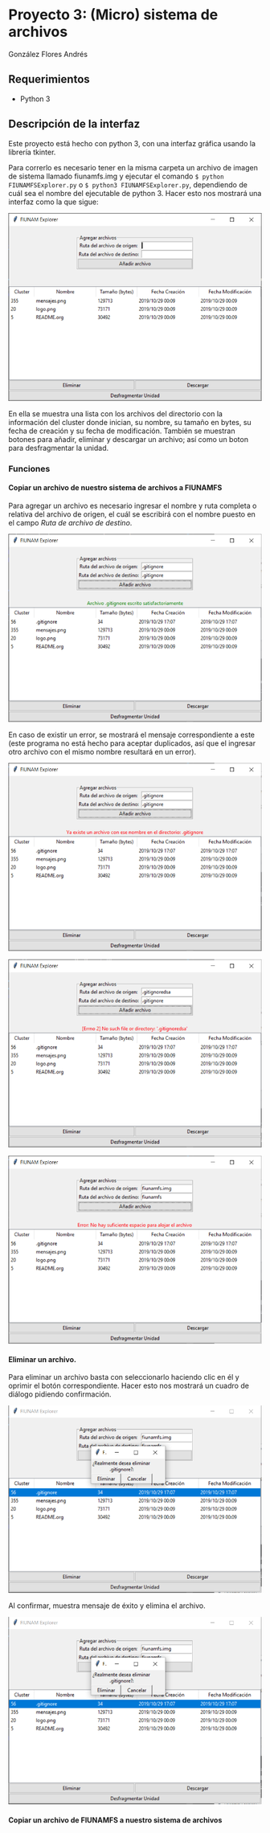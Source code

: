 # Proyecto 3: (Micro) sistema de archivos

González Flores Andrés

## Requerimientos

- Python 3

## Descripción de la interfaz

Este proyecto está hecho con python 3, con una interfaz gráfica usando la librería tkinter.

Para correrlo es necesario tener en la misma carpeta un archivo de imagen de sistema llamado fiunamfs.img y ejecutar el comando `$ python FIUNAMFSExplorer.py` o `$ python3 FIUNAMFSExplorer.py`, dependiendo de cuál sea el nombre del ejecutable de python 3. Hacer esto nos mostrará una interfaz como la que sigue:

![Pantalla de Inicio](./screenshots/pantallainicio.png)

En ella se muestra una lista con los archivos del directorio con la información del cluster donde inician, su nombre, su tamaño en bytes, su fecha de creación y su fecha de modificación. También se  muestran botones para añadir, eliminar y descargar un archivo; así como un boton para desfragmentar la unidad. 

### Funciones

#### Copiar un archivo de nuestro sistema de archivos a FIUNAMFS

Para agregar un archivo es necesario ingresar el nombre y ruta completa o relativa del archivo de origen, el cuál se escribirá con el nombre puesto en el campo *Ruta de archivo de destino*.

![Agregando un archivo](./screenshots/agregar1.png)

En caso de existir un error, se mostrará el mensaje correspondiente a este (este programa no está hecho para aceptar duplicados, así que el ingresar otro archivo con el mismo nombre resultará en un error).

![Error de archivo duplicado](./screenshots/archduperr.png)

![Error de archivo no encontrado](./screenshots/notfounderr.png)

![Error de espacio de almacenamiento](./screenshots/errespacio.png)

#### Eliminar un archivo.

Para eliminar un archivo basta con seleccionarlo haciendo clic en él y oprimir el botón correspondiente. Hacer esto nos mostrará un cuadro de diálogo pidiendo confirmación.

![Eliminar paso 1](./screenshots/eliminar1.png)

Al confirmar, muestra mensaje de éxito y elimina el archivo.

![Eliminar paso 2](./screenshots/eliminar1.png)

#### Copiar un archivo de FIUNAMFS a nuestro sistema de archivos